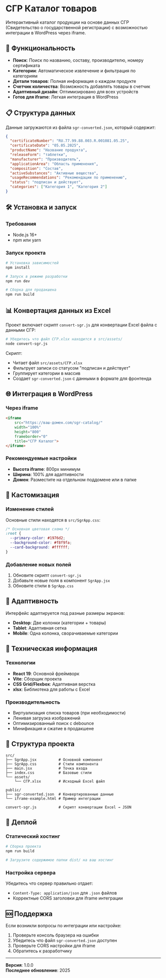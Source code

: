 # СГР Каталог товаров

Интерактивный каталог продукции на основе данных СГР (Свидетельство о государственной регистрации) с возможностью интеграции в WordPress через iframe.

## 🚀 Функциональность

- **Поиск**: Поиск по названию, составу, производителю, номеру сертификата
- **Категории**: Автоматическое извлечение и фильтрация по категориям
- **Детали товаров**: Полная информация о каждом продукте
- **Счетчик количества**: Возможность добавлять товары в счетчик
- **Адаптивный дизайн**: Оптимизировано для всех устройств
- **Готов для iframe**: Легкая интеграция в WordPress

## 📋 Структура данных

Данные загружаются из файла `sgr-converted.json`, который содержит:

```json
{
  "certificateNumber": "RU.77.99.88.003.R.001081.05.25",
  "certificateDate": "05.05.2025", 
  "productName": "Название продукта",
  "releaseForm": "таблетки",
  "manufacturer": "Производитель",
  "applicationArea": "Область применения",
  "composition": "Состав",
  "activeSubstances": "Активные вещества", 
  "usageRecommendations": "Рекомендации по применению",
  "status": "подписан и действует",
  "categories": ["Категория 1", "Категория 2"]
}
```

## 🛠 Установка и запуск

### Требования
- Node.js 16+
- npm или yarn

### Запуск проекта

```bash
# Установка зависимостей
npm install

# Запуск в режиме разработки
npm run dev

# Сборка для продакшена
npm run build
```

## 📊 Конвертация данных из Excel

Проект включает скрипт `convert-sgr.js` для конвертации Excel файла с данными СГР:

```bash
# Убедитесь что файл СГР.xlsx находится в src/assets/
node convert-sgr.js
```

Скрипт:
- Читает файл `src/assets/СГР.xlsx`
- Фильтрует записи со статусом "подписан и действует"
- Группирует категории в массив
- Создает `sgr-converted.json` с данными в формате для фронтенда

## 🌐 Интеграция в WordPress

### Через iframe

```html
<iframe 
    src="https://ваш-домен.com/sgr-catalog/" 
    width="100%" 
    height="800"
    frameborder="0"
    title="СГР Каталог">
</iframe>
```

### Рекомендуемые настройки

- **Высота iframe**: 800px минимум
- **Ширина**: 100% для адаптивности
- **Домен**: Разместите на отдельном поддомене или в папке

## 🎨 Кастомизация

### Изменение стилей

Основные стили находятся в `src/SgrApp.css`:

```css
/* Основная цветовая схема */
:root {
  --primary-color: #1976d2;
  --background-color: #f8f9fa;
  --card-background: #ffffff;
}
```

### Добавление новых полей

1. Обновите скрипт `convert-sgr.js`
2. Добавьте новые поля в компонент `SgrApp.jsx`
3. Обновите стили в `SgrApp.css`

## 📱 Адаптивность

Интерфейс адаптируется под разные размеры экранов:

- **Desktop**: Две колонки (категории + товары)
- **Tablet**: Адаптивная сетка
- **Mobile**: Одна колонка, сворачиваемые категории

## 🔧 Техническая информация

### Технологии
- **React 19**: Основной фреймворк
- **Vite**: Сборщик проекта
- **CSS Grid/Flexbox**: Адаптивная верстка
- **xlsx**: Библиотека для работы с Excel

### Производительность
- Виртуализация списка товаров (при необходимости)
- Ленивая загрузка изображений
- Оптимизированный поиск с debounce
- Минификация и сжатие в продакшене

## 📂 Структура проекта

```
src/
├── SgrApp.jsx          # Основной компонент
├── SgrApp.css          # Стили компонента
├── main.jsx            # Точка входа
├── index.css           # Базовые стили
└── assets/
    └── СГР.xlsx        # Исходный Excel файл

public/
├── sgr-converted.json  # Конвертированные данные
└── iframe-example.html # Пример интеграции

convert-sgr.js          # Скрипт конвертации Excel → JSON
```

## 🚀 Деплой

### Статический хостинг

```bash
# Сборка проекта
npm run build

# Загрузите содержимое папки dist/ на ваш хостинг
```

### Настройка сервера

Убедитесь что сервер правильно отдает:
- `Content-Type: application/json` для `.json` файлов
- Корректные CORS заголовки для iframe интеграции

## 🆘 Поддержка

Если возникли вопросы по интеграции или настройке:

1. Проверьте консоль браузера на ошибки
2. Убедитесь что файл `sgr-converted.json` доступен
3. Проверьте CORS настройки для iframe
4. Обратитесь к разработчику

---

**Версия**: 1.0.0  
**Последнее обновление**: 2025 